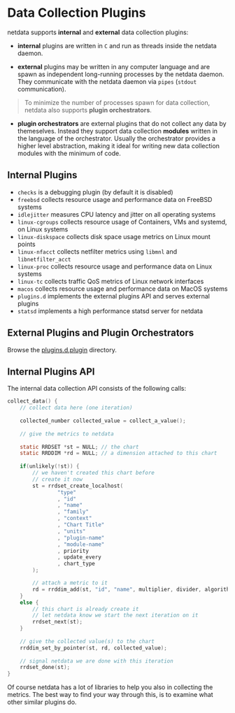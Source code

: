 # Data Collection Plugins

netdata supports **internal** and **external** data collection plugins:

- **internal** plugins are written in `C` and run as threads inside the netdata daemon.

- **external** plugins may be written in any computer language and are spawn as independent long-running processes by the netdata daemon.
   They communicate with the netdata daemon via `pipes` (`stdout` communication).

> To minimize the number of processes spawn for data collection, netdata also supports **plugin orchestrators**.

- **plugin orchestrators** are external plugins that do not collect any data by themeselves.
   Instead they support data collection **modules** written in the language of the orchestrator.
   Usually the orchestrator provides a higher level abstraction, making it ideal for writing new
   data collection modules with the minimum of code.

## Internal Plugins

- `checks` is a debugging plugin (by default it is disabled)
- `freebsd` collects resource usage and performance data on FreeBSD systems
- `idlejitter` measures CPU latency and jitter on all operating systems
- `linux-cgroups` collects resource usage of Containers, VMs and systemd, on Linux systems
- `linux-diskspace` collects disk space usage metrics on Linux mount points
- `linux-nfacct` collects netfilter metrics using `libmnl` and `libnetfilter_acct`
- `linux-proc` collects resource usage and performance data on Linux systems
- `linux-tc` collects traffic QoS metrics of Linux network interfaces
- `macos` collects resource usage and performance data on MacOS systems
- `plugins.d` implements the external plugins API and serves external plugins
- `statsd` implements a high performance statsd server for netdata

## External Plugins and Plugin Orchestrators

Browse the [plugins.d.plugin](plugins.d.plugin/) directory.

## Internal Plugins API

The internal data collection API consists of the following calls:

```c
collect_data() {
    // collect data here (one iteration)
    
    collected_number collected_value = collect_a_value();
    
    // give the metrics to netdata
    
    static RRDSET *st = NULL; // the chart
    static RRDDIM *rd = NULL; // a dimension attached to this chart
    
    if(unlikely(!st)) {
        // we haven't created this chart before
        // create it now
        st = rrdset_create_localhost(
                "type"
                , "id"
                , "name"
                , "family"
                , "context"
                , "Chart Title"
                , "units"
                , "plugin-name"
                , "module-name"
                , priority
                , update_every
                , chart_type
        );

        // attach a metric to it
        rd = rrddim_add(st, "id", "name", multiplier, divider, algorithm);
    }
    else {
        // this chart is already create it
        // let netdata know we start the next iteration on it
        rrdset_next(st);
    }
    
    // give the collected value(s) to the chart
    rrddim_set_by_pointer(st, rd, collected_value);
    
    // signal netdata we are done with this iteration
    rrdset_done(st);
}
```

Of course netdata has a lot of libraries to help you also in collecting the metrics.
The best way to find your way through this, is to examine what other similar plugins do.